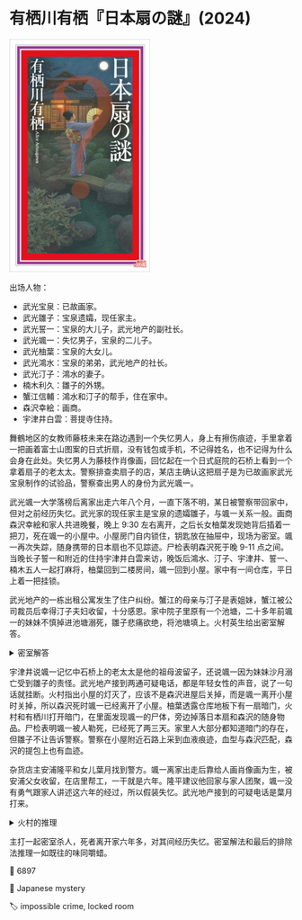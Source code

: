 # 有栖川有栖『日本扇の謎』(2024)

<img src=images/2024_cover.jpg width=250/>

出场人物：
* 武光宝泉：已故画家。
* 武光雛子：宝泉遗孀，现任家主。
* 武光誓一：宝泉的大儿子，武光地产的副社长。
* 武光颯一：失忆男子，宝泉的二儿子。
* 武光柚葉：宝泉的大女儿。
* 武光鴻水：宝泉的弟弟，武光地产的社长。
* 武光汀子：鴻水的妻子。
* 楠木利久：雛子的外甥。
* 蟹江信輔：鴻水和汀子的帮手，住在家中。
* 森沢幸絵：画商。
* 宇津井白雲：菩提寺住持。

舞鶴地区的女教师藤枝未来在路边遇到一个失忆男人，身上有擦伤痕迹，手里拿着一把画着富士山图案的日式折扇，没有钱包或手机，不记得姓名，也不记得为什么会身在此处。失忆男人为藤枝作肖像画，回忆起在一个日式庭院的石桥上看到一个拿着扇子的老太太。警察排查卖扇子的店，某店主确认这把扇子是为已故画家武光宝泉制作的试验品，警察查出男人的身份为武光颯一。

武光颯一大学落榜后离家出走六年八个月，一直下落不明，某日被警察带回家中，但对之前经历失忆。武光家的现任家主是宝泉的遗孀雛子，与颯一关系一般。画商森沢幸絵和家人共进晚餐，晚上 9:30 左右离开，之后长女柚葉发现她背后插着一把刀，死在颯一的小屋中。小屋房门自内锁住，钥匙放在抽屉中，现场为密室。颯一再次失踪，随身携带的日本扇也不见踪迹。尸检表明森沢死于晚 9-11 点之间。当晚长子誓一和附近的住持宇津井白雲来访，晚饭后鴻水、汀子、宇津井、誓一、楠木五人一起打麻将，柚葉回到二楼房间，颯一回到小屋。家中有一间仓库，平日上着一把挂锁。

武光地产的一栋出租公寓发生了住户纠纷。蟹江的母亲与汀子是表姐妹，蟹江被公司裁员后幸得汀子夫妇收留，十分感恩。家中院子里原有一个池塘，二十多年前颯一的妹妹不慎掉进池塘溺死，雛子悲痛欲绝，将池塘填上。火村英生给出密室解答。

<details><summary>密室解答</summary>
森沢在院子里被刺中，跑进小屋，把房门自内锁住。
</details>

宇津井说颯一记忆中石桥上的老太太是他的祖母波留子，还说颯一因为妹妹沙月溺亡受到雛子的责怪。武光地产接到两通可疑电话，都是年轻女性的声音，说了一句话就挂断。火村指出小屋的灯灭了，应该不是森沢进屋后关掉，而是颯一离开小屋时关掉，所以森沢死时颯一已经离开了小屋。柚葉透露仓库地板下有一扇暗门，火村和有栖川打开暗门，在里面发现颯一的尸体，旁边掉落日本扇和森沢的随身物品。尸检表明颯一被人勒死，已经死了两三天。家里人大部分都知道暗门的存在，但雛子不让告诉警察。警察在小屋附近石路上采到血液痕迹，血型与森沢匹配，森沢的提包上也有血迹。

杂货店主安浦隆平和女儿葉月找到警方。颯一离家出走后靠给人画肖像画为生，被安浦父女收留，在店里帮工，一干就是六年。隆平建议他回家与家人团聚，颯一没有勇气跟家人讲述这六年的经过，所以假装失忆。武光地产接到的可疑电话是葉月打来。

<details><summary>火村的推理</summary>
勒死颯一的绳子是凶手提前准备，而刺死森沢的刀不适于随身携带，说明凶手预谋杀死颯一，冲动杀死森沢。凶手杀死颯一后将尸体搬入仓库地下的秘密空间，又回去拿扇子，意图制造颯一失踪假象，回仓库时被森沢目击，只好杀死森沢灭口。凶手搬运尸体，打开暗门，再回去拿扇子，最快也要十二分钟多，所以凶手有机会长时间离开。案发后的女佣休假日家中各人都正好出门，凶手原计划在那日转移尸体，所以凶手是有理由请假的人。符合以上两个条件的只有蟹江一人，他是凶手。鴻水和汀子夫妇本来想要收蟹江为养子，但在颯一回家后考虑收颯一为养子，所以蟹江杀死颯一。
</details>

主打一起密室杀人，死者离开家六年多，对其间经历失忆。密室解法和最后的排除法推理一如既往的味同嚼蜡。

:link: 6897

:file_folder: Japanese mystery

:label: impossible crime, locked room
